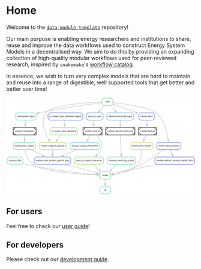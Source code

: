 # Home

Welcome to the [`data-module-template`](https://github.com/calliope-project/data-module-template) repository!

Our main purpose is enabling energy researchers and institutions to share, reuse and improve the data workflows used to construct Energy System Models in a decentralised way.
We aim to do this by providing an expanding collection of high-quality modular workflows used for peer-reviewed research, inspired by `snakemake`'s [workflow catalog](https://snakemake.github.io/snakemake-workflow-catalog/).

In essence, we wish to turn very complex models that are hard to maintain and reuse into a range of digestible, well supported tools that get better and better over time!

![modules](./images/modular.png)

## For users

Feel free to check our [user guide](./user_guide/getting_started.md)!

## For developers

Please check out our [development guide](./development_guide/getting_started.md).
